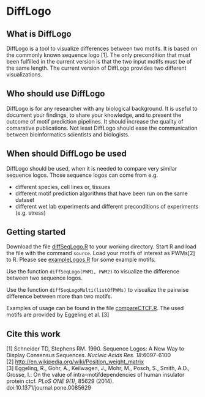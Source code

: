 DiffLogo
========
What is DiffLogo
---------------
DiffLogo is a tool to visualize differences between two motifs. It is based on the commonly known sequence logo [1]. The only precondition that must been fulfilled in the current version is that the two input motifs must be of the same length. The current version of DiffLogo provides two different visualizations.

Who should use DiffLogo
-----------------------
DiffLogo is for any researcher with any biological background. It is useful to document your findings, to share your knowledge, and to present the outcome of motif prediction pipelines. It should increase the quality of comarative publications. Not least DiffLogo should ease the communication between bioinformatics scientists and biologists.

When should DiffLogo be used
----------------------------
DiffLogo should be used, when it is needed to compare very similar sequence logos. Those sequence logos can come from e.g. 
- different species, cell lines or, tissues
- different motif prediction algorithms that have been run on the same dataset 
- different wet lab experiments and different preconditions of experiments (e.g. stress)

Getting started
---------------
Download the file <a href="diffSeqLogo.R">diffSeqLogo.R</a> to your working directory. Start R and load the file with the command <code>source</code>. Load your motifs of interest as PWMs[2] to R. Please see <a href="exampleLogos.R">exampleLogos.R</a> for some example motifs.  

Use the function <code>diffSeqLogo(PWM1, PWM2)</code> to visualize the difference between two sequence logos. 

Use the function <code>diffSeqLogoMulti(listOfPWMs)</code> to visualize the pairwise difference between more than two motifs.

Examples of usage can be found in the file <a href="compareCTCF.R">compareCTCF.R</a>. The used motifs are provided by Eggeling et al. [3]

Cite this work
--------------

[1] Schneider TD, Stephens RM. 1990. Sequence Logos: A New Way to Display Consensus Sequences. _Nucleic Acids Res. 18_:6097-6100<br>
[2] http://en.wikipedia.org/wiki/Position_weight_matrix<br>
[3] Eggeling, R., Gohr, A., Keilwagen, J., Mohr, M., Posch, S., Smith, A.D., Grosse, I.: On the value of intra-motifdependencies of human insulator protein ctcf. _PLoS ONE 9(1)_, 85629 (2014). doi:10.1371/journal.pone.0085629
